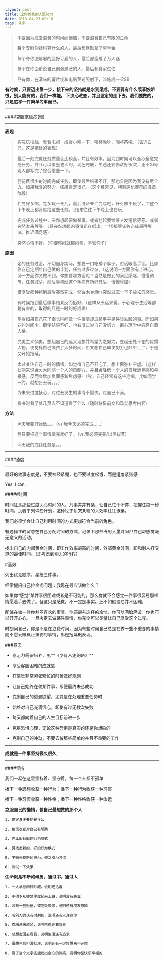 ```yaml
---
layout: post
title: 比你优秀的人更努力 
date: 2013-04-23 09:18
tags: 效率 
---
```


> 不要因为过去浪费的时间而懊恼，不要浪费自己有限的生命
> 
> 每个安慰你挂科算什么的人，最后都默默拿了奖学金
> 
> 每个夸你肥嘟嘟的脸好可爱的人，最后都瘦成了万人迷
> 
> 每个在你面前说自己前途渺茫的人，最后都身家过亿
> 
> 只有你，在满床的薯片袋和电脑荧光照射下，淬炼成一朵SB

**有时候，只要迈出第一步，接下来的坚持就是水到渠成。不要再有什么羡慕嫉妒恨，别人能有的，我们一样能。 下决心改变，并且坚定的走下去。我们要做的，只是这样一件简单的事而已。**

<!--break-->

----

####克服拖延症(懒)

----

**表现**

> 先玩玩电脑，看看电视，或者小睡一下，喝杯咖啡，喝杯茶吧。（告诉自己，这是拖延的表现）
> 
> 最后一刻完成任务质量会比较高，并且有效率。因为到时候可以全心全意完成任务，并且可以借鉴他人的。现在完成，中途还要修改好多次，还不如等别人都写完了综合借鉴一下。
> 
> 我花费很少的时间完成任务，即使最后结果不好，那也只是因为我没有尽全力。如果我真的努力，结果肯定很好。（这个经常见，特别是比赛前的准备阶段）
> 
> 任务好多啊，先多玩一会儿，最后拼命专注完成吧，什么都不玩了，把整个下午晚上都贡献给这些任务。（结果往往下午晚上也在玩）
> 
> 完成任务过程中，突然想起要做某事，或者想起要给某人发短信等等。或者突然发呆等等。（将突然想起的事情记在纸上，一切都等任务完成后再解决。推迟满足感）
> 
> 突然心情不好。（你要郁闷就郁闷吧，不管你了）

**原因**
    
> 定的任务过高，不切自身实际。想要一口吃成个胖子。俗话眼高手低。比如你自己定期给自己做的计划，任务过多过杂。（这说明一方面你有上进心，另一方面你又做不到。你想要哪方面呢？当然是做到的满足感咯，慢慢调节，任务减少，然后等拖延这个毛病有所好转后，慢慢增加）
> 
> 很享受那种拖到最后突然完成，然后deadline突然过去一下子放松的感觉。
> 
> 有时候拖到最后做事结果反而挺好。（这样从长远来看，于心理于生活等都是有害的，取得的只是一时的好成果）
> 
> 觉得如果自己花了很长时间做一件事情却成绩平平是件很丢脸的事。而如果花的时间少，即使结果不好，也有借口说自己没努力。即心理学中的高自尊人格。
> 
> 完美主义倾向。想起自己的远大理想并希望为之努力，想起无处不在的优秀人物，便觉得自己浪费了太多时间。但又想自己即使努力也赶不上了，于是又开始拖延。
> 
> 太过关注自己一时的情绪，如觉得自己不开心了，想上网弥补空虚。（这样长期来说会大大削弱一个人的自制力，并且会降低一个人的自我满足感和幸福感，反而会增加负罪感和焦虑感）（唉，自己经常有这些毛病，比如同学一约，就想出去玩。。。）
> 
> 为未来过度操心，对过去发生的事情不愉快，对自己不满。
> 
> 看书时看了好几页去不知道看了什么（随时联系前文和现实思考内容）
>

**方法**

> 今天我要开始做。。。（vs.我今天必须完成……）
>
> 我只要把这个事情做完就好了。（vs.我必须完美/出类拔萃）
> 
> 今天我的底线任务是。。。

--------

####态度

-----

最好的做事态度是，不要神经紧绷，也不要过度松懈，而是适度紧张感

Yes, I can.

#####时间

时间狂是那些过度关心时间的人，凡事井井有条，让自己忙个不停，把握住每一秒时间，执着于列详细计划，这种过于讲究条理的人效率往往很低。

我们必须学会让自己利用时间的方式更加符合当前的角色。

有选择性的留意在自己分配时间的方式，记录下那些占用大量时间但自己却感觉毫无意义的活动。

找出自己的内部黄金时间，即工作效率最高的时间，外部黄金时间，即和别人打交道的最佳时间。（即考虑到别人的行程）

#高效

列出优先顺序，星级三件事。

经常提问自己拉金式问题：我现在最应该做什么？

如果你“感觉”某件事很困难或者是不可能的，那么你就不会感觉一件事很容易那样情愿着手去做了。但这只是感觉，不一定是事实。还不如假设它并不困难。

即使在做一件你并不喜欢的事情，你还是有选择的余地，你可以满脸痛苦，你也可以开开心心。一旦决定去做某件事情，你完全可以尽量让自己享受这个过程。

时刻问自己，你是不是在浪费时间，因为有些时候自己总是在做一些不重要的事情而不愿去做真正重要的事情，那是拖延的表现。

###意志

* 意志力需要培养，见**《少有人走的路》**

* 享受客服困难的成就感

* 在感觉非常紧张繁忙的时候做好规划

* 让自己始终在做某件事，即便最终未必成功

* 克制自己的逃避欲望，尤其是在处理重要任务时

* 始终对自己充满信心，即使有过无数次失败

* 每天都向着自己的人生目标前进一步

* 克服恐惧心理，无论这种恐惧是真实的还是你想象的

* 克制自己的冲动，不要去做那些简单的并且不重要的工作
------
**成就是一件事坚持很久很久**
------

####坚持

我们一起在这里坚持着、坚守着，每一个人都不孤单

播下一种思想收获一种行为；播下一种行为收获一种习惯

播下一种习惯收获一种性格；播下一种性格收获一种命运

**克服自己的懒惰，做自己最想做的那个人**

	1. 确定真正要的是什么
	2. 相信改变对自己有帮助
	3. 停止所有旧的行为模式
	4. 另找出新的、好的行为模式
	5. 不断调整新的行为，使之成为习惯
	6. 测试一下效果


**生命就是不断的经历，通过书，通过人**

	1. 一大早被闹钟吵醒，说明还活着
	2. 不得不从被窝里爬起来上班，说明没有失业
	3. 收到一些短信，或吃饭聚聚，说明还有朋友想咱
	4. 听别人的话有时刺耳，说明还有人注意你
	5. 衣服越来越紧，说明吃得还算营养
	6. 总想出国去看看，说明生活还有追求
	7. 很想休息但没批准，说明还有一定位置离不开你
	8. 看了这个文字还能发出会心的微笑，说明你是快乐幸福的
